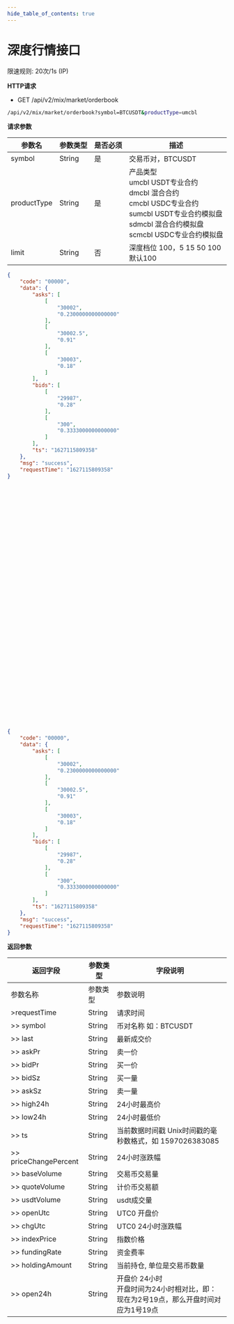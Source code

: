 ```yaml
---
hide_table_of_contents: true
---
```



# 深度行情接口





限速规则: 20次/1s (IP)


**HTTP请求**

- GET /api/v2/mix/market/orderbook


```bash title=请求示例
/api/v2/mix/market/orderbook?symbol=BTCUSDT&productType=umcbl
```

**请求参数**

| 参数名 | 参数类型 | 是否必须 | 描述 | 
| ---- | ---- | ---- | ---- |
| symbol | String | 是 | 交易币对，BTCUSDT |
| productType | String | 是 | 产品类型<br/>umcbl USDT专业合约<br/>dmcbl 混合合约<br/>cmcbl USDC专业合约<br/>sumcbl USDT专业合约模拟盘<br/>sdmcbl 混合合约模拟盘<br/>scmcbl USDC专业合约模拟盘 |
| limit | String | 否 | 深度档位 100，5 15 50 100<br/>默认100 |


```json title=返回示例
{
    "code": "00000",
    "data": {
        "asks": [
            [
                "30002",
                "0.2300000000000000"
            ],
            [
                "30002.5",
                "0.91"
            ],
            [
                "30003",
                "0.18"
            ]
        ],
        "bids": [
            [
                "29987",
                "0.28"
            ],
            [
                "300",
                "0.3333000000000000"
            ]
        ],
        "ts": "1627115809358"
    },
    "msg": "success",
    "requestTime": "1627115809358"
}
```

<div class="api-br"><br/><br/><br/><br/><br/><br/><br/><br/><br/><br/><br/><br/><br/><br/><br/><br/><br/><br/><br/><br/><br/><br/><br/><br/><br/><br/><br/><br/><br/><br/><br/><br/></div>

```json title=返回示例
{
    "code": "00000",
    "data": {
        "asks": [
            [
                "30002",
                "0.2300000000000000"
            ],
            [
                "30002.5",
                "0.91"
            ],
            [
                "30003",
                "0.18"
            ]
        ],
        "bids": [
            [
                "29987",
                "0.28"
            ],
            [
                "300",
                "0.3333000000000000"
            ]
        ],
        "ts": "1627115809358"
    },
    "msg": "success",
    "requestTime": "1627115809358"
}
```

**返回参数**

| 返回字段 | 参数类型 | 字段说明 | 
| ---- | ---- | ---- |
| 参数名称 | 参数类型 | 参数说明 |
| >requestTime | String | 请求时间 |
| >> symbol | String | 币对名称 如：BTCUSDT |
| >> last | String | 最新成交价 |
| >> askPr | String | 卖一价 |
| >> bidPr | String | 买一价 |
| >> bidSz | String | 买一量 |
| >> askSz | String | 卖一量 |
| >> high24h | String | 24小时最高价 |
| >> low24h | String | 24小时最低价 |
| >> ts | String | 当前数据时间戳 Unix时间戳的毫秒数格式，如 1597026383085 |
| >> priceChangePercent | String | 24小时涨跌幅 |
| >> baseVolume | String | 交易币交易量 |
| >> quoteVolume | String | 计价币交易额 |
| >> usdtVolume | String | usdt成交量   |
| >> openUtc | String | UTC0 开盘价 |
| >> chgUtc | String | UTC0 24小时涨跌幅 |
| >> indexPrice | String | 指数价格 |
| >> fundingRate | String | 资金费率 |
| >> holdingAmount | String | 当前持仓, 单位是交易币数量 |
| >> open24h | String | 开盘价 24小时<br/>开盘时间为24小时相对比，即：现在为2号19点，那么开盘时间对应为1号19点 |




















